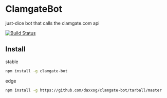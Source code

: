 # ClamgateBot

  just-dice bot that calls the clamgate.com api

  [![Build Status][travis-image]][travis-url]

Install
-------
stable
```bash
npm install -g clamgate-bot
```
edge
```bash
npm install -g https://github.com/daxxog/clamgate-bot/tarball/master
```

[travis-image]: https://img.shields.io/travis/daxxog/clamgate-bot.png?branch=master
[travis-url]: https://travis-ci.org/daxxog/clamgate-bot